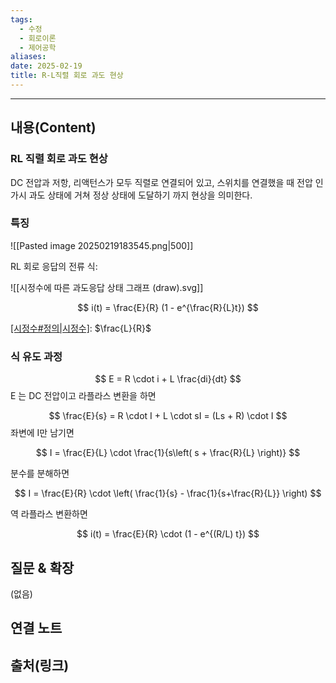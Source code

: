 ```yaml
---
tags:
  - 수정
  - 회로이론
  - 제어공학
aliases: 
date: 2025-02-19
title: R-L직렬 회로 과도 현상
---
```


---

## 내용(Content)

### RL 직렬 회로 과도 현상

DC 전압과 저항, 리액턴스가 모두 직렬로 연결되어 있고, 스위치를 연결했을 때 전압 인가시 과도 상태에 거쳐 정상 상태에 도달하기 까지 현상을 의미한다.

### 특징

![[Pasted image 20250219183545.png|500]]

RL 회로 응답의 전류 식:

![[시정수에 따른 과도응답 상태 그래프 (draw).svg]]

$$
i(t) = \frac{E}{R} (1 - e^{\frac{R}{L}t})
$$


[[시정수#정의|시정수]]($\tau$): $\frac{L}{R}$

### 식 유도 과정

$$
E = R \cdot i + L \frac{di}{dt}
$$
E 는 DC 전압이고 라플라스 변환을 하면

$$
\frac{E}{s} = R \cdot I + L \cdot sI = (Ls + R) \cdot I
$$
좌변에 I만 남기면

$$
I = \frac{E}{L} \cdot \frac{1}{s\left( s + \frac{R}{L} \right)}
$$

분수를 분해하면

$$
I = \frac{E}{R} \cdot \left( \frac{1}{s} - \frac{1}{s+\frac{R}{L}} \right)
$$

역 라플라스 변환하면

$$
i(t) = \frac{E}{R} \cdot (1 - e^{(R/L) t})
$$



## 질문 & 확장

(없음)

## 연결 노트

## 출처(링크)





